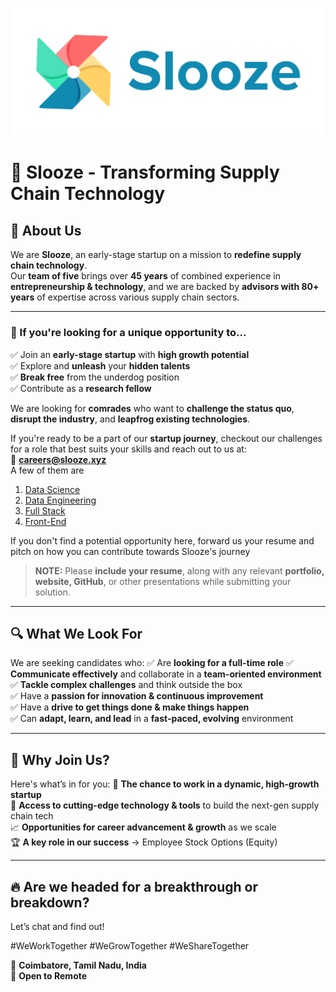 ![Logo](./public/FFFFFF-1.png)
# 🚀 Slooze - Transforming Supply Chain Technology

## 🏢 About Us
We are **Slooze**, an early-stage startup on a mission to **redefine supply chain technology**.  
Our **team of five** brings over **45 years** of combined experience in **entrepreneurship & technology**, and we are backed by **advisors with 80+ years** of expertise across various supply chain sectors.  


---

### **🎯 If you're looking for a unique opportunity to...**
✅ Join an **early-stage startup** with **high growth potential**  
✅ Explore and **unleash** your **hidden talents**  
✅ **Break free** from the underdog position  
✅ Contribute as a **research fellow**  

We are looking for **comrades** who want to **challenge the status quo**, **disrupt the industry**, and **leapfrog existing technologies**.  

If you're ready to be a part of our **startup journey**, checkout our challenges for a role that best suits your skills and reach out to us at:  
📩 **careers@slooze.xyz**  
A few of them are 
1) [Data Science](https://github.com/slooze-careers/data-science-analytics)
1) [Data Engineering](https://github.com/slooze-careers/data-engineering-challenge)
1) [Full Stack](https://github.com/slooze-careers/fullstack-challenge)
1) [Front-End](https://github.com/slooze-careers/front-end-challenge)

If you don't find a potential opportunity here, forward us your resume and pitch on how you can contribute towards Slooze's journey

> **NOTE:** Please **include your resume**, along with any relevant **portfolio, website, GitHub**, or other presentations while submitting your solution.

---

## 🔍 What We Look For
We are seeking candidates who:
✅ Are **looking for a full-time role**
✅ **Communicate effectively** and collaborate in a **team-oriented environment**  
✅ **Tackle complex challenges** and think outside the box  
✅ Have a **passion for innovation & continuous improvement**  
✅ Have a **drive to get things done & make things happen**  
✅ Can **adapt, learn, and lead** in a **fast-paced, evolving** environment  

---

## 🌟 Why Join Us?
Here's what’s in for you:
🚀 **The chance to work in a dynamic, high-growth startup**  
🔧 **Access to cutting-edge technology & tools** to build the next-gen supply chain tech  
📈 **Opportunities for career advancement & growth** as we scale  
🏆 **A key role in our success** → Employee Stock Options (Equity)  

---

## 🔥 Are we headed for a **breakthrough or breakdown**?  
Let’s chat and find out!  

#WeWorkTogether #WeGrowTogether #WeShareTogether  

📍 **Coimbatore, Tamil Nadu, India**  
📍 **Open to Remote**  
